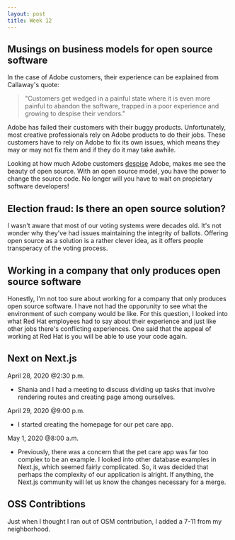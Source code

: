 ```yaml
---
layout: post
title: Week 12
---
```


Musings on business models for open source software
---

In the case of Adobe customers, their experience can be explained from Callaway's quote:

>"Customers get wedged in a painful state where it is even more painful to abandon the software, trapped in a poor experience and growing to despise their vendors."

Adobe has failed their customers with their buggy products. Unfortunately, most creative professionals rely on Adobe products to do their jobs. These customers have to rely on Adobe to fix its own issues, which means they may or may not fix them and if they do it may take awhile.

Looking at how much Adobe customers [despise](https://community.adobe.com/t5/get-started/adobe-your-products-suck/td-p/8138834?page=1) Adobe, makes me see the beauty of open source. With an open source model, you have the power to change the source code. No longer will you have to wait on propietary software developers!

Election fraud: Is there an open source solution?
---
I wasn't aware that most of our voting systems were decades old. It's not wonder why they've had issues maintaining the integrity of ballots. Offering open source as a solution is a rather clever idea, as it offers people transperacy of the voting process.

Working in a company that only produces open source software
---
Honestly, I'm not too sure about working for a company that only produces open source software. I have not had the opporunity to see what the environment of such company would be like. For this question, I looked into what Red Hat employees had to say about their experience and just like other jobs there's conflicting experiences. One said that the appeal of working at Red Hat is you will be able to use your code again. 

Next on Next.js
---

April 28, 2020 @2:30 p.m.
- Shania and I had a meeting to discuss dividing up tasks that involve rendering routes and creating page among ourselves.

April 29, 2020 @9:00 p.m.
- I started creating the homepage for our pet care app.

May 1, 2020 @8:00 a.m.
- Previously, there was a concern that the pet care app was far too complex to be an example. I looked into other database examples in Next.js, which seemed fairly complicated. So, it was decided that perhaps the complexity of our application is alright. If anything, the Next.js community will let us know the changes necessary for a merge.

OSS Contribtions
---
Just when I thought I ran out of OSM contribution, I added a 7-11 from my neighborhood. 

